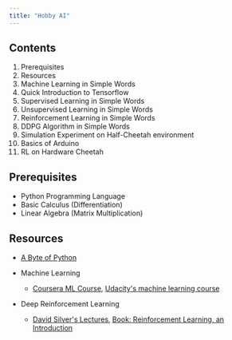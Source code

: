 ```yaml
---
title: "Hobby AI"
---
```

## Contents

1. Prerequisites
1. Resources
1. Machine Learning in Simple Words
1. Quick Introduction to Tensorflow
1. Supervised Learning in Simple Words
1. Unsupervised Learning in Simple Words
1. Reinforcement Learning in Simple Words
1. DDPG Algorithm in Simple Words
1. Simulation Experiment on Half-Cheetah environment
1. Basics of Arduino
1. RL on Hardware Cheetah

## Prerequisites
- Python Programming Language
- Basic Calculus (Differentiation)
- Linear Algebra (Matrix Multiplication)

## Resources
- [A Byte of Python](https://python.swaroopch.com/)

- Machine Learning
  - [Coursera ML Course](https://www.coursera.org/learn/machine-learning), [Udacity's machine learning course](https://www.udacity.com/course/intro-to-machine-learning--ud120)

- Deep Reinforcement Learning
  - [David Silver's Lectures](https://www.youtube.com/watch?v=2pWv7GOvuf0&list=PLzuuYNsE1EZAXYR4FJ75jcJseBmo4KQ9), [Book: Reinforcement Learning, an Introduction](http://incompleteideas.net/book/bookdraft2017nov5.pdf)

